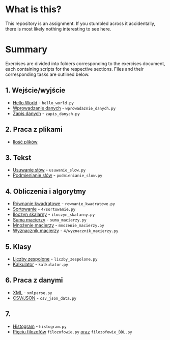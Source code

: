 # What is this?
This repository is an assignment. If you stumbled across it accidentally, there is most likely nothing interesting to see here.

# Summary
Exercises are divided into folders corresponding to the exercises document, each containing scripts for the respective sections.
Files and their corresponding tasks are outlined below.

## 1. Wejście/wyjście
 - [Hello World](1/hello_world.py) - `hello_world.py`
 - [Wprowadzanie danych](1/wprowadaznie_danych.py) - `wprowadaznie_danych.py`
 - [Zapis danych](1/zapis_danych.py) - `zapis_danych.py`

## 2. Praca z plikami
 - [Ilość plików](2/ilosc_plikow.py)

## 3. Tekst
 - [Usuwanie słów](3/usuwanie_slow.py) - `usuwanie_slow.py`
 - [Podmienianie słów](3/podmienianie_slow.py) - `podmienianie_slow.py`

## 4. Obliczenia i algorytmy
- [Równanie kwadratowe](4/rownanie_kwadratowe.py) - `rownanie_kwadratowe.py`
- [Sortowanie](4/sortowanie.py) - `4/sortowanie.py`
- [Iloczyn skalarny](4/iloczyn_skalarny.py) - `iloczyn_skalarny.py`
- [Suma macierzy](4/suma_macierzy.py) - `suma_macierzy.py`
- [Mnożenie macierzy](4/mnozenie_macierzy.py) - `mnozenie_macierzy.py`
- [Wyznacznik macierzy](4/wyznacznik_macierzy.py) - `4/wyznacznik_macierzy.py`

## 5. Klasy
- [Liczby zespolone](5/liczby_zespolone.py) - `liczby_zespolone.py`
- [Kalkulator](5/kalkulator.py) - `kalkulator.py`

## 6. Praca z danymi
- [XML](6/xmlparse.py) - `xmlparse.py`
- [CSV/JSON](6/csv_json_data.py) - `csv_json_data.py`

## 7.
- [Histogram](7/histogram.py) - `histogram.py`
- [Pięciu filozofów](7/filozofowie.py) `filozofowie.py` [oraz](7/filozofowie_BDL.py) `filozofowie_BDL.py`

